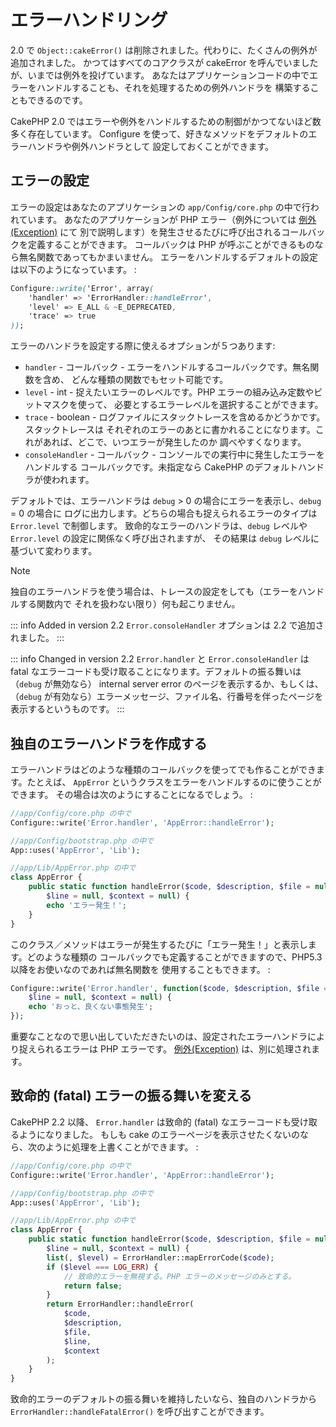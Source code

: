 # エラーハンドリング

2.0 で `Object::cakeError()` は削除されました。代わりに、たくさんの例外が追加されました。
かつてはすべてのコアクラスが cakeError を呼んでいましたが、いまでは例外を投げています。
あなたはアプリケーションコードの中でエラーをハンドルすることも、それを処理するための例外ハンドラを
構築することもできるのです。

CakePHP 2.0 ではエラーや例外をハンドルするための制御がかつてないほど数多く存在しています。
Configure を使って、好きなメソッドをデフォルトのエラーハンドラや例外ハンドラとして
設定しておくことができます。

## エラーの設定

エラーの設定はあなたのアプリケーションの `app/Config/core.php` の中で行われています。
あなたのアプリケーションが PHP エラー（例外については [例外(Exception)](../development/exceptions) にて
別で説明します）を発生させるたびに呼び出されるコールバックを定義することができます。
コールバックは PHP が呼ぶことができるものなら無名関数であってもかまいません。
エラーをハンドルするデフォルトの設定は以下のようになっています。 :

``` css
Configure::write('Error', array(
    'handler' => 'ErrorHandler::handleError',
    'level' => E_ALL & ~E_DEPRECATED,
    'trace' => true
));
```

エラーのハンドラを設定する際に使えるオプションが５つあります:

- `handler` - コールバック - エラーをハンドルするコールバックです。無名関数を含め、
  どんな種類の関数でもセット可能です。
- `level` - int - 捉えたいエラーのレベルです。PHP エラーの組み込み定数やビットマスクを使って、
  必要とするエラーレベルを選択することができます。
- `trace` - boolean - ログファイルにスタックトレースを含めるかどうかです。スタックトレースは
  それぞれのエラーのあとに書かれることになります。これがあれば、どこで、いつエラーが発生したのか
  調べやすくなります。
- `consoleHandler` - コールバック - コンソールでの実行中に発生したエラーをハンドルする
  コールバックです。未指定なら CakePHP のデフォルトハンドラが使われます。

デフォルトでは、エラーハンドラは `debug` \> 0 の場合にエラーを表示し、`debug` = 0 の場合に
ログに出力します。どちらの場合も捉えられるエラーのタイプは `Error.level` で制御します。
致命的なエラーのハンドラは、`debug` レベルや `Error.level` の設定に関係なく呼び出されますが、
その結果は `debug` レベルに基づいて変わります。

> [!NOTE]
> 独自のエラーハンドラを使う場合は、トレースの設定をしても（エラーをハンドルする関数内で
> それを扱わない限り）何も起こりません。

::: info Added in version 2.2
`Error.consoleHandler` オプションは 2.2 で追加されました。
:::

::: info Changed in version 2.2
`Error.handler` と `Error.consoleHandler` は fatal なエラーコードも受け取ることになります。デフォルトの振る舞いは（`debug` が無効なら） internal server error のページを表示するか、もしくは、（`debug` が有効なら）エラーメッセージ、ファイル名、行番号を伴ったページを表示するというものです。
:::

## 独自のエラーハンドラを作成する

エラーハンドラはどのような種類のコールバックを使ってでも作ることができます。たとえば、
`AppError` というクラスをエラーをハンドルするのに使うことができます。
その場合は次のようにすることになるでしょう。 :

``` php
//app/Config/core.php の中で
Configure::write('Error.handler', 'AppError::handleError');

//app/Config/bootstrap.php の中で
App::uses('AppError', 'Lib');

//app/Lib/AppError.php の中で
class AppError {
    public static function handleError($code, $description, $file = null,
        $line = null, $context = null) {
        echo 'エラー発生！';
    }
}
```

このクラス／メソッドはエラーが発生するたびに「エラー発生！」と表示します。どのような種類の
コールバックでも定義することができますので、PHP5.3 以降をお使いなのであれば無名関数を
使用することもできます。 :

``` php
Configure::write('Error.handler', function($code, $description, $file = null,
    $line = null, $context = null) {
    echo 'おっと、良くない事態発生';
});
```

重要なことなので思い出していただきたいのは、設定されたエラーハンドラにより捉えられるエラーは
PHP エラーです。 [例外(Exception)](../development/exceptions) は、別に処理されます。

## 致命的 (fatal) エラーの振る舞いを変える

CakePHP 2.2 以降、 `Error.handler` は致命的 (fatal) なエラーコードも受け取るようになりました。
もしも cake のエラーページを表示させたくないのなら、次のように処理を上書くことができます。 :

``` php
//app/Config/core.php の中で
Configure::write('Error.handler', 'AppError::handleError');

//app/Config/bootstrap.php の中で
App::uses('AppError', 'Lib');

//app/Lib/AppError.php の中で
class AppError {
    public static function handleError($code, $description, $file = null,
        $line = null, $context = null) {
        list(, $level) = ErrorHandler::mapErrorCode($code);
        if ($level === LOG_ERR) {
            // 致命的エラーを無視する。PHP エラーのメッセージのみとする。
            return false;
        }
        return ErrorHandler::handleError(
            $code,
            $description,
            $file,
            $line,
            $context
        );
    }
}
```

致命的エラーのデフォルトの振る舞いを維持したいなら、独自のハンドラから
`ErrorHandler::handleFatalError()` を呼び出すことができます。
